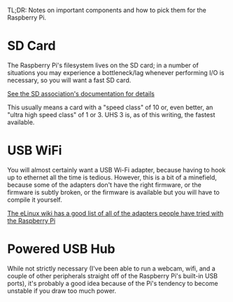 TL;DR: Notes on important components and how to pick them for the Raspberry Pi.

# SD Card

The Raspberry Pi's filesystem lives on the SD card; in a number of situations you may experience a bottleneck/lag whenever performing I/O is necessary, so you will want a fast SD card.

[See the SD association's documentation for details](https://www.sdcard.org/developers/overview/speed_class/)

This usually means a card with a "speed class" of 10 or, even better, an "ultra high speed class" of 1 or 3. 
UHS 3 is, as of this writing, the fastest available.

# USB WiFi 

You will almost certainly want a USB Wi-Fi adapter, because having to hook up to ethernet all the time is tedious.
However, this is a bit of a minefield, because some of the adapters don't have the right firmware, or the firmware is subtly broken, or the firmware is available but you will have to compile it yourself.

[The eLinux wiki has a good list of all of the adapters people have tried with the Raspberry Pi](http://elinux.org/RPi_USB_Wi-Fi_Adapters)

# Powered USB Hub

While not strictly necessary (I've been able to run a webcam, wifi, and a couple of other peripherals straight off of the Raspberry Pi's built-in USB ports), it's probably a good idea because of the Pi's tendency to become unstable if you draw too much power.


